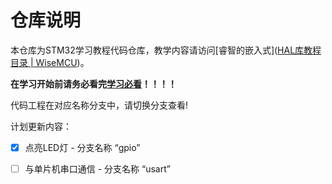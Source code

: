 # 仓库说明

本仓库为STM32学习教程代码仓库，教学内容请访问[睿智的嵌入式]([HAL库教程目录 | WiseMCU](https://www.wisemcu.cn/STM32-Study-index/))。

**在学习开始前请务必看完[学习必看](https://www.wisemcu.cn/STM32-Study-STM32-Start)！！！！**

代码工程在对应名称分支中，请切换分支查看!

计划更新内容：

- [x] 点亮LED灯 - 分支名称 “gpio”
- [ ] 与单片机串口通信 - 分支名称 “usart”

